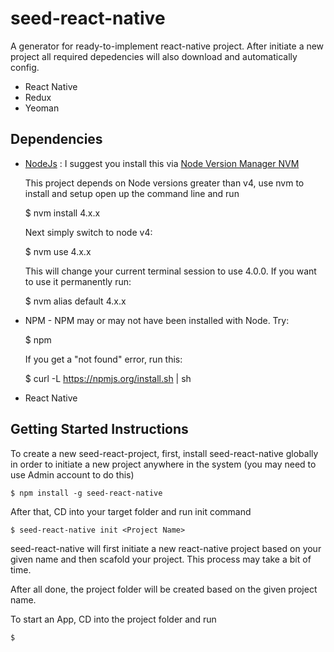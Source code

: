 # seed-react-native
A generator for ready-to-implement react-native project. After initiate a new project all required depedencies will also download and automatically config.
- React Native
- Redux
- Yeoman

## Dependencies

- [NodeJs](http://nodejs.org/) : I suggest you install this via [Node Version Manager NVM](https://github.com/creationix/nvm)

    This project depends on Node versions greater than v4, use nvm to install and setup open up the command line and run
    
    $ nvm install 4.x.x

    Next simply switch to node v4:
    
    $ nvm use 4.x.x

    This will change your current terminal session to use 4.0.0. If you want to use it permanently run:

    $ nvm alias default 4.x.x
    
- NPM - NPM may or may not have been installed with Node. Try:

    $ npm

    If you get a "not found" error, run this:
	
	$ curl -L https://npmjs.org/install.sh | sh

- React Native

## Getting Started Instructions

To create a new seed-react-project, first, install seed-react-native globally in order to initiate a new project anywhere in the system (you may need to use Admin account to do this)

    $ npm install -g seed-react-native

After that, CD into your target folder and run init command

    $ seed-react-native init <Project Name>

seed-react-native will first initiate a new react-native project based on your given name and then scafold your project. This process may take a bit of time.

After all done, the project folder will be created based on the given project name.

To start an App, CD into the project folder and run

    $ 
